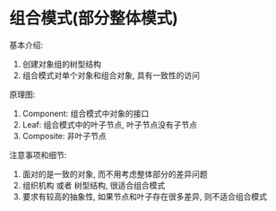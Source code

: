 # 组合模式(部分整体模式)
基本介绍:
1. 创建对象组的树型结构
1. 组合模式对单个对象和组合对象, 具有一致性的访问

原理图:
1. Component: 组合模式中对象的接口
1. Leaf: 组合模式中的叶子节点, 叶子节点没有子节点
1. Composite: 非叶子节点

注意事项和细节:
1. 面对的是一致的对象, 而不用考虑整体部分的差异问题
1. 组织机构 或者 树型结构, 很适合组合模式
1. 要求有较高的抽象性, 如果节点和叶子存在很多差异, 则不适合组合模式